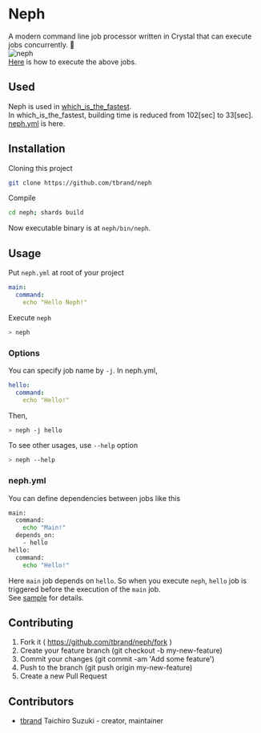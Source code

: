 # Neph

A modern command line job processor written in Crystal that can execute jobs concurrently. :rocket:  
![neph](https://cloud.githubusercontent.com/assets/3483230/25742195/56b558c6-31c9-11e7-88d2-a8cd91558293.gif)  
[Here](https://github.com/tbrand/neph/blob/master/sample/neph.yml) is how to execute the above jobs.  

## Used

Neph is used in [which_is_the_fastest](https://github.com/tbrand/which_is_the_fastest).  
In which_is_the_fastest, building time is reduced from 102[sec] to 33[sec].  
[neph.yml](https://github.com/tbrand/which_is_the_fastest/blob/master/neph.yml) is here.

## Installation

Cloning this project
```bash
git clone https://github.com/tbrand/neph
```

Compile
```bash
cd neph; shards build
```

Now executable binary is at `neph/bin/neph`.

## Usage

Put `neph.yml` at root of your project
```yaml
main:
  command:
    echo "Hello Neph!"
```

Execute `neph`
```bash
> neph
```

### Options

You can specify job name by `-j`. In neph.yml,
```yaml
hello:
  command:
    echo "Hello!"
```
Then,
```bash
> neph -j hello
```

To see other usages, use `--help` option
```bash
> neph --help
```

### neph.yml

You can define dependencies between jobs like this
```bash
main:
  command:
    echo "Main!"
  depends_on:
    - hello
hello:
  command:
    echo "Hello!"
```

Here `main` job depends on `hello`. So when you execute `neph`, `hello` job is triggered before the execution of the `main` job.  
See [sample](https://github.com/tbrand/neph/blob/master/sample/neph.yml) for details.

## Contributing

1. Fork it ( https://github.com/tbrand/neph/fork )
2. Create your feature branch (git checkout -b my-new-feature)
3. Commit your changes (git commit -am 'Add some feature')
4. Push to the branch (git push origin my-new-feature)
5. Create a new Pull Request

## Contributors

- [tbrand](https://github.com/tbrand) Taichiro Suzuki - creator, maintainer
